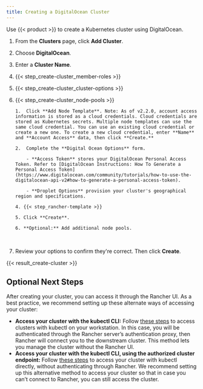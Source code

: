 ```yaml
---
title: Creating a DigitalOcean Cluster
---
```


Use {{< product >}} to create a Kubernetes cluster using DigitalOcean.

1.  From the **Clusters** page, click **Add Cluster**.

2.  Choose **DigitalOcean**.

3.  Enter a **Cluster Name**.

4.  {{< step_create-cluster_member-roles >}}

5.  {{< step_create-cluster_cluster-options >}}

6.  {{< step_create-cluster_node-pools >}}

        1.	Click **Add Node Template**. Note: As of v2.2.0, account access information is stored as a cloud credentials. Cloud credentials are stored as Kubernetes secrets. Multiple node templates can use the same cloud credential. You can use an existing cloud credential or create a new one. To create a new cloud credential, enter **Name** and **Account Access** data, then click **Create.**

        2.  Complete the **Digital Ocean Options** form.

        	- **Access Token** stores your DigitalOcean Personal Access Token. Refer to [DigitalOcean Instructions: How To Generate a Personal Access Token](https://www.digitalocean.com/community/tutorials/how-to-use-the-digitalocean-api-v2#how-to-generate-a-personal-access-token).

        	- **Droplet Options** provision your cluster's geographical region and specifications.

        4. {{< step_rancher-template >}}

        5. Click **Create**.

        6. **Optional:** Add additional node pools.

    <br/>

7.  Review your options to confirm they're correct. Then click **Create**.

{{< result_create-cluster >}}

## Optional Next Steps

After creating your cluster, you can access it through the Rancher UI. As a best practice, we recommend setting up these alternate ways of accessing your cluster:

- **Access your cluster with the kubectl CLI:** Follow [these steps](/docs/cluster-admin/cluster-access/kubectl/#accessing-clusters-with-kubectl-on-your-workstation) to access clusters with kubectl on your workstation. In this case, you will be authenticated through the Rancher server’s authentication proxy, then Rancher will connect you to the downstream cluster. This method lets you manage the cluster without the Rancher UI.
- **Access your cluster with the kubectl CLI, using the authorized cluster endpoint:** Follow [these steps](/docs/cluster-admin/cluster-access/kubectl/#authenticating-directly-with-a-downstream-cluster) to access your cluster with kubectl directly, without authenticating through Rancher. We recommend setting up this alternative method to access your cluster so that in case you can’t connect to Rancher, you can still access the cluster.
